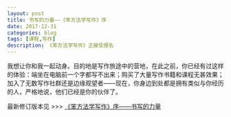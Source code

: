 ```yaml
---
layout: post
title: 书写的力量——《笨方法学写作》序
date: 2017-12-31
categories: blog
tags: [课程,写作]
description: 《笨方法学写作》正接受报名
---
```


我想让你和我一起动身。目的地是写作旅途中的营地，在此之前，你已经有过这样的体验：端坐在电脑前一个字都写不出来；购买了大量写作书籍和课程无甚效果；加入了无数写作社群还是边缘观望者——现在，你身边到处都是拥有类似与你经历的人，严格地说，他们已经是你的伙伴了。

最新修订版本见 >>> [《笨方法学写作》序——书写的力量](http://www.learnwritingthehardway.cn/blog/2017/12/CrousePerface)